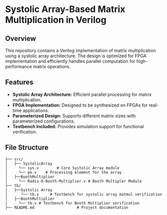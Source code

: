 # Systolic Array-Based Matrix Multiplication in Verilog

## Overview
This repository contains a Verilog implementation of matrix multiplication using a systolic array architecture. The design is optimized for FPGA implementation and efficiently handles parallel computation for high-performance matrix operations.

## Features
- **Systolic Array Architecture:** Efficient parallel processing for matrix multiplication.
- **FPGA Implementation:** Designed to be synthesized on FPGAs for real-time applications.
- **Parameterized Design:** Supports different matrix sizes with parameterized configurations.
- **Testbench Included:** Provides simulation support for functional verification.

## File Structure
```
├── src/
│   ├── SystolicArray
│     └── sys.v        # Core Systolic Array module
│     └── pe.v    # Processing element for the array
│   ├──BoothMultiplier
|     └── Radix-8-Booth-Multiplier.v # Booth Multipler Module
├── tb/
|   ├──Systolic Array
│      └── tb.v     # Testbench for systolic array matmul verification
|   ├──BoothMultiplier
|     └── tb.v # Testbench for Booth Multiplier verification
├── README.md                   # Project documentation
```
